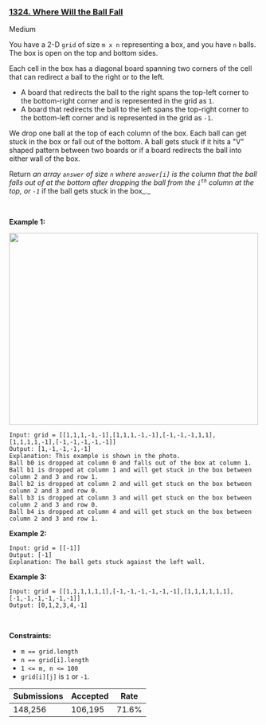 ### [1324. Where Will the Ball Fall](https://leetcode.com/problems/where-will-the-ball-fall/)

Medium

You have a 2-D `` grid `` of size `` m x n `` representing a box, and you have `` n `` balls. The box is open on the top and bottom sides.

Each cell in the box has a diagonal board spanning two corners of the cell that can redirect a ball to the right or to the left.

*   A board that redirects the ball to the right spans the top-left corner to the bottom-right corner and is represented in the grid as `` 1 ``.
*   A board that redirects the ball to the left spans the top-right corner to the bottom-left corner and is represented in the grid as `` -1 ``.

We drop one ball at the top of each column of the box. Each ball can get stuck in the box or fall out of the bottom. A ball gets stuck if it hits a "V" shaped pattern between two boards or if a board redirects the ball into either wall of the box.

Return _an array _`` answer ``_ of size _`` n ``_ where _`` answer[i] ``_ is the column that the ball falls out of at the bottom after dropping the ball from the _<code>i<sup>th</sup></code>_ column at the top, or `` -1 ``_ if the ball gets stuck in the box_._

 

<strong class="example">Example 1:</strong>

<strong><img alt="" src="https://assets.leetcode.com/uploads/2019/09/26/ball.jpg" style="width: 500px; height: 385px;"/></strong>

```
Input: grid = [[1,1,1,-1,-1],[1,1,1,-1,-1],[-1,-1,-1,1,1],[1,1,1,1,-1],[-1,-1,-1,-1,-1]]
Output: [1,-1,-1,-1,-1]
Explanation: This example is shown in the photo.
Ball b0 is dropped at column 0 and falls out of the box at column 1.
Ball b1 is dropped at column 1 and will get stuck in the box between column 2 and 3 and row 1.
Ball b2 is dropped at column 2 and will get stuck on the box between column 2 and 3 and row 0.
Ball b3 is dropped at column 3 and will get stuck on the box between column 2 and 3 and row 0.
Ball b4 is dropped at column 4 and will get stuck on the box between column 2 and 3 and row 1.
```

<strong class="example">Example 2:</strong>

```
Input: grid = [[-1]]
Output: [-1]
Explanation: The ball gets stuck against the left wall.
```

<strong class="example">Example 3:</strong>

```
Input: grid = [[1,1,1,1,1,1],[-1,-1,-1,-1,-1,-1],[1,1,1,1,1,1],[-1,-1,-1,-1,-1,-1]]
Output: [0,1,2,3,4,-1]
```

 

__Constraints:__

*   `` m == grid.length ``
*   `` n == grid[i].length ``
*   `` 1 <= m, n <= 100 ``
*   `` grid[i][j] `` is `` 1 `` or `` -1 ``.

| Submissions    | Accepted     | Rate   |
| -------------- | ------------ | ------ |
| 148,256 | 106,195 | 71.6% |